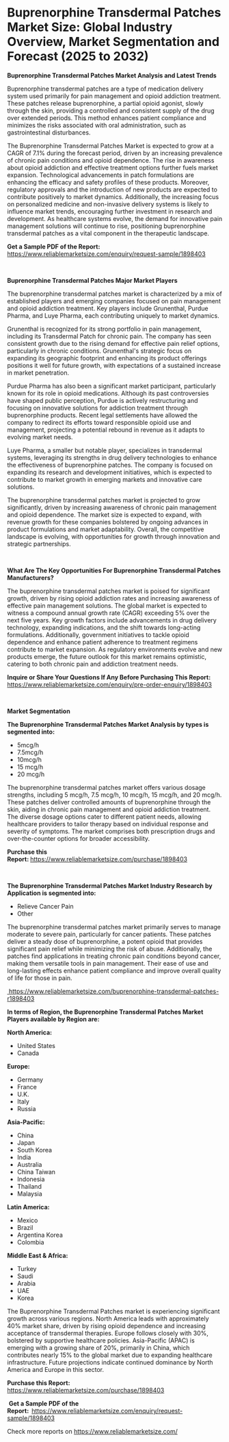 <p><h1>Buprenorphine Transdermal Patches Market Size: Global Industry Overview, Market Segmentation and Forecast (2025 to 2032)</h1></p><p><strong>Buprenorphine Transdermal Patches Market Analysis and Latest Trends</strong></p>
<p><p>Buprenorphine transdermal patches are a type of medication delivery system used primarily for pain management and opioid addiction treatment. These patches release buprenorphine, a partial opioid agonist, slowly through the skin, providing a controlled and consistent supply of the drug over extended periods. This method enhances patient compliance and minimizes the risks associated with oral administration, such as gastrointestinal disturbances.</p><p>The Buprenorphine Transdermal Patches Market is expected to grow at a CAGR of 7.1% during the forecast period, driven by an increasing prevalence of chronic pain conditions and opioid dependence. The rise in awareness about opioid addiction and effective treatment options further fuels market expansion. Technological advancements in patch formulations are enhancing the efficacy and safety profiles of these products. Moreover, regulatory approvals and the introduction of new products are expected to contribute positively to market dynamics. Additionally, the increasing focus on personalized medicine and non-invasive delivery systems is likely to influence market trends, encouraging further investment in research and development. As healthcare systems evolve, the demand for innovative pain management solutions will continue to rise, positioning buprenorphine transdermal patches as a vital component in the therapeutic landscape.</p></p>
<p><strong>Get a Sample PDF of the Report:&nbsp;</strong> <a href="https://www.reliablemarketsize.com/enquiry/request-sample/1898403?utm_campaign=3185&utm_medium=2&utm_source=Github&utm_content=ia&utm_term=08032025&utm_id=buprenorphine-transdermal-patches">https://www.reliablemarketsize.com/enquiry/request-sample/1898403</a></p>
<p>&nbsp;</p>
<p><strong>Buprenorphine Transdermal Patches Major Market Players</strong></p>
<p><p>The buprenorphine transdermal patches market is characterized by a mix of established players and emerging companies focused on pain management and opioid addiction treatment. Key players include Grunenthal, Purdue Pharma, and Luye Pharma, each contributing uniquely to market dynamics.</p><p>Grunenthal is recognized for its strong portfolio in pain management, including its Transdermal Patch for chronic pain. The company has seen consistent growth due to the rising demand for effective pain relief options, particularly in chronic conditions. Grunenthal's strategic focus on expanding its geographic footprint and enhancing its product offerings positions it well for future growth, with expectations of a sustained increase in market penetration.</p><p>Purdue Pharma has also been a significant market participant, particularly known for its role in opioid medications. Although its past controversies have shaped public perception, Purdue is actively restructuring and focusing on innovative solutions for addiction treatment through buprenorphine products. Recent legal settlements have allowed the company to redirect its efforts toward responsible opioid use and management, projecting a potential rebound in revenue as it adapts to evolving market needs.</p><p>Luye Pharma, a smaller but notable player, specializes in transdermal systems, leveraging its strengths in drug delivery technologies to enhance the effectiveness of buprenorphine patches. The company is focused on expanding its research and development initiatives, which is expected to contribute to market growth in emerging markets and innovative care solutions.</p><p>The buprenorphine transdermal patches market is projected to grow significantly, driven by increasing awareness of chronic pain management and opioid dependence. The market size is expected to expand, with revenue growth for these companies bolstered by ongoing advances in product formulations and market adaptability. Overall, the competitive landscape is evolving, with opportunities for growth through innovation and strategic partnerships.</p></p>
<p>&nbsp;</p>
<p><strong>What Are The Key Opportunities For Buprenorphine Transdermal Patches Manufacturers?</strong></p>
<p><p>The buprenorphine transdermal patches market is poised for significant growth, driven by rising opioid addiction rates and increasing awareness of effective pain management solutions. The global market is expected to witness a compound annual growth rate (CAGR) exceeding 5% over the next five years. Key growth factors include advancements in drug delivery technology, expanding indications, and the shift towards long-acting formulations. Additionally, government initiatives to tackle opioid dependence and enhance patient adherence to treatment regimens contribute to market expansion. As regulatory environments evolve and new products emerge, the future outlook for this market remains optimistic, catering to both chronic pain and addiction treatment needs.</p></p>
<p><strong>Inquire or Share Your Questions If Any Before Purchasing This Report:</strong> <a href="https://www.reliablemarketsize.com/enquiry/pre-order-enquiry/1898403?utm_campaign=3185&utm_medium=2&utm_source=Github&utm_content=ia&utm_term=08032025&utm_id=buprenorphine-transdermal-patches">https://www.reliablemarketsize.com/enquiry/pre-order-enquiry/1898403</a></p>
<p>&nbsp;</p>
<p><strong>Market Segmentation</strong></p>
<p><strong>The Buprenorphine Transdermal Patches Market Analysis by types is segmented into:</strong></p>
<p><ul><li>5mcg/h</li><li>7.5mcg/h</li><li>10mcg/h</li><li>15 mcg/h</li><li>20 mcg/h</li></ul></p>
<p><p>The buprenorphine transdermal patches market offers various dosage strengths, including 5 mcg/h, 7.5 mcg/h, 10 mcg/h, 15 mcg/h, and 20 mcg/h. These patches deliver controlled amounts of buprenorphine through the skin, aiding in chronic pain management and opioid addiction treatment. The diverse dosage options cater to different patient needs, allowing healthcare providers to tailor therapy based on individual response and severity of symptoms. The market comprises both prescription drugs and over-the-counter options for broader accessibility.</p></p>
<p><strong>Purchase this Report:&nbsp;</strong><a href="https://www.reliablemarketsize.com/purchase/1898403?utm_campaign=3185&utm_medium=2&utm_source=Github&utm_content=ia&utm_term=08032025&utm_id=buprenorphine-transdermal-patches">https://www.reliablemarketsize.com/purchase/1898403</a></p>
<p>&nbsp;</p>
<p><strong>The Buprenorphine Transdermal Patches Market Industry Research by Application is segmented into:</strong></p>
<p><ul><li>Relieve Cancer Pain</li><li>Other</li></ul></p>
<p><p>The buprenorphine transdermal patches market primarily serves to manage moderate to severe pain, particularly for cancer patients. These patches deliver a steady dose of buprenorphine, a potent opioid that provides significant pain relief while minimizing the risk of abuse. Additionally, the patches find applications in treating chronic pain conditions beyond cancer, making them versatile tools in pain management. Their ease of use and long-lasting effects enhance patient compliance and improve overall quality of life for those in pain.</p></p>
<p><a href="https://www.reliablemarketsize.com/buprenorphine-transdermal-patches-r1898403?utm_campaign=3185&utm_medium=2&utm_source=Github&utm_content=ia&utm_term=08032025&utm_id=buprenorphine-transdermal-patches">&nbsp;https://www.reliablemarketsize.com/buprenorphine-transdermal-patches-r1898403</a></p>
<p><strong>In terms of Region, the Buprenorphine Transdermal Patches Market Players available by Region are:</strong></p>
<p>
    <p> <strong> North America: </strong>
        <ul>
            <li>United States</li>
            <li>Canada</li>
        </ul>
        </p> 
    <p> <strong> Europe: </strong>
        <ul>
            <li>Germany</li>
            <li>France</li>
            <li>U.K.</li>
            <li>Italy</li>
            <li>Russia</li>
        </ul>
        </p> 
    <p> <strong> Asia-Pacific: </strong>
        <ul>
            <li>China</li>
            <li>Japan</li>
            <li>South Korea</li>
            <li>India</li>
            <li>Australia</li>
            <li>China Taiwan</li>
            <li>Indonesia</li>
            <li>Thailand</li>
            <li>Malaysia</li>
        </ul>
        </p> 
    <p> <strong> Latin America: </strong>
        <ul>
            <li>Mexico</li>
            <li>Brazil</li>
            <li>Argentina Korea</li>
            <li>Colombia</li>
        </ul>
        </p> 
    <p> <strong> Middle East & Africa: </strong>
        <ul>
            <li>Turkey</li>
            <li>Saudi</li>
            <li>Arabia</li>
            <li>UAE</li>
            <li>Korea</li>
        </ul>
    </p>
    </p>
<p><p>The Buprenorphine Transdermal Patches market is experiencing significant growth across various regions. North America leads with approximately 40% market share, driven by rising opioid dependence and increasing acceptance of transdermal therapies. Europe follows closely with 30%, bolstered by supportive healthcare policies. Asia-Pacific (APAC) is emerging with a growing share of 20%, primarily in China, which contributes nearly 15% to the global market due to expanding healthcare infrastructure. Future projections indicate continued dominance by North America and Europe in this sector.</p></p>
<p><strong>Purchase this Report: </strong><a href="https://www.reliablemarketsize.com/purchase/1898403?utm_campaign=3185&utm_medium=2&utm_source=Github&utm_content=ia&utm_term=08032025&utm_id=buprenorphine-transdermal-patches">https://www.reliablemarketsize.com/purchase/1898403</a></p>
<p>&nbsp;<strong>Get a Sample PDF of the Report:&nbsp;&nbsp;</strong><a href="https://www.reliablemarketsize.com/enquiry/request-sample/1898403?utm_campaign=3185&utm_medium=2&utm_source=Github&utm_content=ia&utm_term=08032025&utm_id=buprenorphine-transdermal-patches">https://www.reliablemarketsize.com/enquiry/request-sample/1898403</a></p>
<p><strong></strong></p>
<p>Check more reports on <a href="https://www.reliablemarketsize.com/?utm_campaign=3185&utm_medium=2&utm_source=Github&utm_content=ia&utm_term=08032025&utm_id=buprenorphine-transdermal-patches">https://www.reliablemarketsize.com/</a></p>